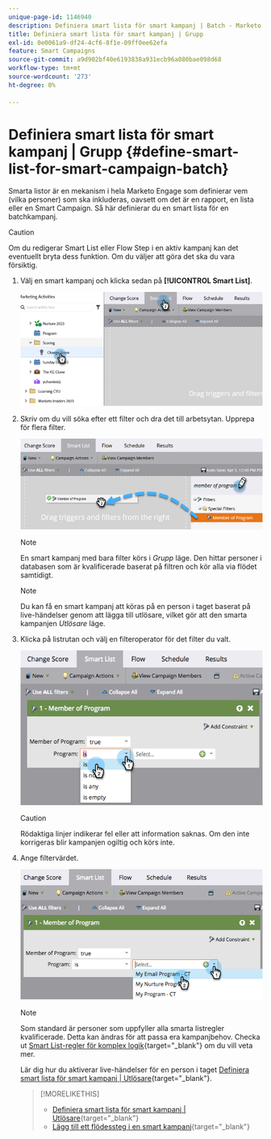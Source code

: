 ```yaml
---
unique-page-id: 1146940
description: Definiera smart lista för smart kampanj | Batch - Marketo Docs - produktdokumentation
title: Definiera smart lista för smart kampanj | Grupp
exl-id: 0e0061a9-df24-4cf6-8f1e-09ff0ee62efa
feature: Smart Campaigns
source-git-commit: a9d902bf40e6193838a931ecb96a080bae098d68
workflow-type: tm+mt
source-wordcount: '273'
ht-degree: 0%

---
```


# Definiera smart lista för smart kampanj | Grupp {#define-smart-list-for-smart-campaign-batch}

Smarta listor är en mekanism i hela Marketo Engage som definierar vem (vilka personer) som ska inkluderas, oavsett om det är en rapport, en lista eller en Smart Campaign. Så här definierar du en smart lista för en batchkampanj.

>[!CAUTION]
>
>Om du redigerar Smart List eller Flow Step i en aktiv kampanj kan det eventuellt bryta dess funktion. Om du väljer att göra det ska du vara försiktig.

1. Välj en smart kampanj och klicka sedan på **[!UICONTROL Smart List]**.

   ![](assets/define-smart-list-for-smart-campaign-batch-1.png)

1. Skriv om du vill söka efter ett filter och dra det till arbetsytan. Upprepa för flera filter.

   ![](assets/define-smart-list-for-smart-campaign-batch-2.png)

   >[!NOTE]
   >
   >En smart kampanj med bara filter körs i _Grupp_ läge. Den hittar personer i databasen som är kvalificerade baserat på filtren och kör alla via flödet samtidigt.

   >[!NOTE]
   >
   >Du kan få en smart kampanj att köras på en person i taget baserat på live-händelser genom att lägga till utlösare, vilket gör att den smarta kampanjen _Utlösare_ läge.

1. Klicka på listrutan och välj en filteroperator för det filter du valt.

   ![](assets/define-smart-list-for-smart-campaign-batch-3.png)

   >[!CAUTION]
   >
   >Rödaktiga linjer indikerar fel eller att information saknas. Om den inte korrigeras blir kampanjen ogiltig och körs inte.

1. Ange filtervärdet.

   ![](assets/define-smart-list-for-smart-campaign-batch-4.png)

   >[!NOTE]
   >
   >Som standard är personer som uppfyller alla smarta listregler kvalificerade. Detta kan ändras för att passa era kampanjbehov. Checka ut  [Smart List-regler för komplex logik](/help/marketo/product-docs/core-marketo-concepts/smart-lists-and-static-lists/using-smart-lists/using-advanced-smart-list-rule-logic.md){target="_blank"} om du vill veta mer.

   Lär dig hur du aktiverar live-händelser för en person i taget [Definiera smart lista för smart kampanj | Utlösare](/help/marketo/product-docs/core-marketo-concepts/smart-campaigns/creating-a-smart-campaign/define-smart-list-for-smart-campaign-trigger.md){target="_blank"}.

   >[!MORELIKETHIS]
   >
   >* [Definiera smart lista för smart kampanj | Utlösare](/help/marketo/product-docs/core-marketo-concepts/smart-campaigns/creating-a-smart-campaign/define-smart-list-for-smart-campaign-trigger.md){target="_blank"}
   >* [Lägg till ett flödessteg i en smart kampanj](/help/marketo/product-docs/core-marketo-concepts/smart-campaigns/flow-actions/add-a-flow-step-to-a-smart-campaign.md){target="_blank"}
